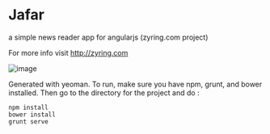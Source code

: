 # Jafar

a simple news reader app for angularjs (zyring.com project)

For more info visit http://zyring.com

![image](http://upload.wikimedia.org/wikipedia/en/a/a0/Jafar.jpg)

Generated with yeoman. To run, make sure you have npm, grunt, and bower installed. Then go to the directory for the project and 
do :
```
npm install
bower install
grunt serve
```
